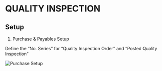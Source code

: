 QUALITY INSPECTION
==================

Setup
-----

1.  Purchase & Payables Setup

Define the “No. Series” for “Quality Inspection Order” and “Posted
Quality Inspection”

![Purchase Setup](https://github.com/marcusambra/Developments/images/)
